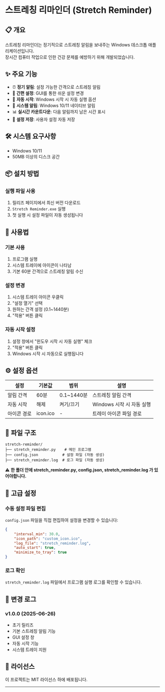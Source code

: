 # 스트레칭 리마인더 (Stretch Reminder)

## 📋 개요
스트레칭 리마인더는 정기적으로 스트레칭 알림을 보내주는 Windows 데스크톱 애플리케이션입니다.  
장시간 컴퓨터 작업으로 인한 건강 문제를 예방하기 위해 개발되었습니다.

## ✨ 주요 기능
- ⏰ **정기 알림**: 설정 가능한 간격으로 스트레칭 알림
- 🔧 **간편 설정**: GUI를 통한 쉬운 설정 변경
- 🚀 **자동 시작**: Windows 시작 시 자동 실행 옵션
- 🔔 **시스템 알림**: Windows 10/11 네이티브 알림
- 📊 **실시간 카운트다운**: 다음 알림까지 남은 시간 표시
- 💾 **설정 저장**: 사용자 설정 자동 저장

## 🛠️ 시스템 요구사항
- Windows 10/11
- 50MB 이상의 디스크 공간

## 📦 설치 방법

### 실행 파일 사용
1. 릴리즈 페이지에서 최신 버전 다운로드
2. `Stretch Reminder.exe` 실행
3. 첫 실행 시 설정 파일이 자동 생성됩니다


## 🎯 사용법

### 기본 사용
1. 프로그램 실행
2. 시스템 트레이에 아이콘이 나타남
3. 기본 60분 간격으로 스트레칭 알림 수신

### 설정 변경
1. 시스템 트레이 아이콘 우클릭
2. "설정 열기" 선택
3. 원하는 간격 설정 (0.1~1440분)
4. "적용" 버튼 클릭

### 자동 시작 설정
1. 설정 창에서 "윈도우 시작 시 자동 실행" 체크
2. "적용" 버튼 클릭
3. Windows 시작 시 자동으로 실행됩니다

## ⚙️ 설정 옵션

| 설정 | 기본값 | 범위 | 설명 |
|------|--------|------|------|
| 알림 간격 | 60분 | 0.1~1440분 | 스트레칭 알림 간격 |
| 자동 시작 | 해제 | 켜기/끄기 | Windows 시작 시 자동 실행 |
| 아이콘 경로 | icon.ico | - | 트레이 아이콘 파일 경로 |

## 📁 파일 구조
```
stretch-reminder/
├── stretch_reminder.py    # 메인 프로그램
├── config.json           # 설정 파일 (자동 생성)
├── stretch_reminder.log  # 로그 파일 (자동 생성)
```
⚠️ **한 폴더 안에 stretch_reminder.py, config.json, stretch_reminder.log 가 있어야합니다.**

## 🔧 고급 설정

### 수동 설정 파일 편집
`config.json` 파일을 직접 편집하여 설정을 변경할 수 있습니다:

```json
{
    "interval_min": 30.0,
    "icon_path": "custom_icon.ico",
    "log_file": "stretch_reminder.log",
    "auto_start": true,
    "minimize_to_tray": true
}
```

### 로그 확인
`stretch_reminder.log` 파일에서 프로그램 실행 로그를 확인할 수 있습니다.


## 📝 변경 로그

### v1.0.0 (2025-06-26)
- 초기 릴리즈
- 기본 스트레칭 알림 기능
- GUI 설정 창
- 자동 시작 기능
- 시스템 트레이 지원


## 📄 라이선스
이 프로젝트는 MIT 라이선스 하에 배포됩니다.


---
